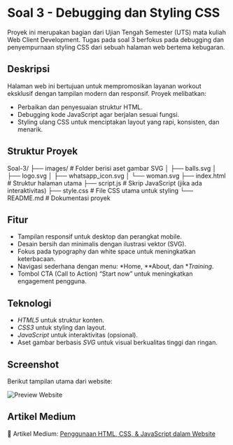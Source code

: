 # Soal 3 - Debugging dan Styling CSS

Proyek ini merupakan bagian dari Ujian Tengah Semester (UTS) mata kuliah Web Client Development. Tugas pada soal 3 berfokus pada debugging dan penyempurnaan styling CSS dari sebuah halaman web bertema kebugaran.

## Deskripsi

Halaman web ini bertujuan untuk mempromosikan layanan workout eksklusif dengan tampilan modern dan responsif. Proyek melibatkan:

* Perbaikan dan penyesuaian struktur HTML.
* Debugging kode JavaScript agar berjalan sesuai fungsi.
* Styling ulang CSS untuk menciptakan layout yang rapi, konsisten, dan menarik.

## Struktur Proyek


Soal-3/
├── images/                 # Folder berisi aset gambar SVG
│   ├── balls.svg
│   ├── logo.svg
│   ├── whatsapp_icon.svg
│   └── woman.svg
├── index.html              # Struktur halaman utama
├── script.js               # Skrip JavaScript (jika ada interaktivitas)
├── style.css               # File CSS utama untuk styling
└── README.md               # Dokumentasi proyek


## Fitur

* Tampilan responsif untuk desktop dan perangkat mobile.
* Desain bersih dan minimalis dengan ilustrasi vektor (SVG).
* Fokus pada typography dan white space untuk meningkatkan keterbacaan.
* Navigasi sederhana dengan menu: *Home, **About, dan **Training*.
* Tombol CTA (Call to Action) “Start now” untuk meningkatkan engagement pengguna.

## Teknologi

* *HTML5* untuk struktur konten.
* *CSS3* untuk styling dan layout.
* *JavaScript* untuk interaktivitas (opsional).
* Aset gambar berbasis *SVG* untuk visual berkualitas tinggi dan ringan.

## Screenshot

Berikut tampilan utama dari website:

![Preview Website](preview.jpg) <!-- Jika ada screenshot -->

## Artikel Medium

📝 Artikel Medium: [Penggunaan HTML, CSS, & JavaScript dalam Website](https://medium.com/@putraliadli/penggunaan-html-css-javascript-dalam-website-341d27698173)
